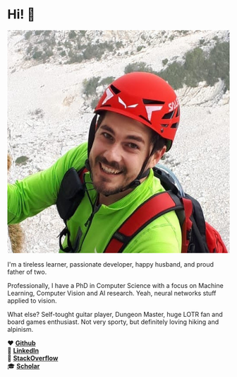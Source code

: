 # Hi! 👋

<!-- <img class="avatar" src="https://avataaars.io/?avatarStyle=Circle&topType=ShortHairShortFlat&accessoriesType=Blank&hairColor=BrownDark&facialHairType=BeardLight&facialHairColor=BrownDark&clotheType=ShirtCrewNeck&clotheColor=Red&eyeType=Default&eyebrowType=DefaultNatural&mouthType=Default&skinColor=Light"/> -->
<img class="avatar" src="/assets/avatar_baldo22.jpg"/>

I'm a tireless learner, passionate developer, happy husband, and proud father of two.

Professionally, I have a PhD in Computer Science with a focus on Machine Learning, Computer Vision and AI research. Yeah, neural networks stuff applied to vision.

What else? Self-tought guitar player, Dungeon Master, huge LOTR fan and board games enthusiast. Not very sporty, but definitely loving hiking and alpinism.

❤️ [**Github**](https://github.com/mcarletti)  
💼 [**LinkedIn**](https://www.linkedin.com/in/marcocarletti/)  
🥞 [**StackOverflow**](https://stackoverflow.com/users/1358091/marco-carletti)  
🎓 [**Scholar**](https://scholar.google.com/citations?user=EH0wd2gAAAAJ&hl=it&oi=ao)  